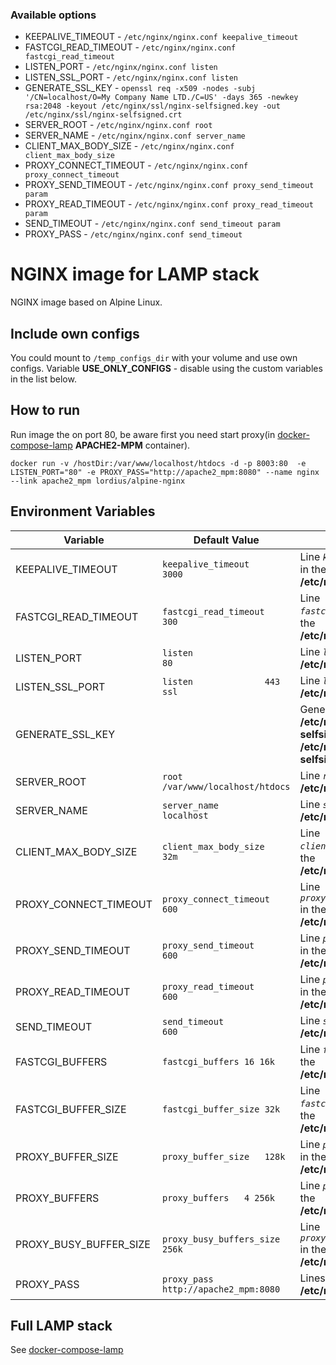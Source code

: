 ### Available options
<ul>
<li>KEEPALIVE_TIMEOUT - <code>/etc/nginx/nginx.conf keepalive_timeout</code></li>
<li>FASTCGI_READ_TIMEOUT - <code>/etc/nginx/nginx.conf fastcgi_read_timeout</code></li>
<li>LISTEN_PORT - <code>/etc/nginx/nginx.conf listen</code></li>
<li>LISTEN_SSL_PORT - <code>/etc/nginx/nginx.conf listen</code></li>
<li>GENERATE_SSL_KEY - <code>openssl req -x509 -nodes -subj '/CN=localhost/O=My Company Name LTD./C=US' -days 365 -newkey rsa:2048 -keyout /etc/nginx/ssl/nginx-selfsigned.key -out /etc/nginx/ssl/nginx-selfsigned.crt</code></li>
<li>SERVER_ROOT - <code>/etc/nginx/nginx.conf root</code></li>
<li>SERVER_NAME - <code>/etc/nginx/nginx.conf server_name</code></li>
<li>CLIENT_MAX_BODY_SIZE - <code>/etc/nginx/nginx.conf client_max_body_size</code></li>
<li>PROXY_CONNECT_TIMEOUT - <code>/etc/nginx/nginx.conf proxy_connect_timeout</code></li>
<li>PROXY_SEND_TIMEOUT - <code>/etc/nginx/nginx.conf proxy_send_timeout param</code></li>
<li>PROXY_READ_TIMEOUT - <code>/etc/nginx/nginx.conf proxy_read_timeout param</code></li>
<li>SEND_TIMEOUT - <code>/etc/nginx/nginx.conf send_timeout param</code></li>
<li>PROXY_PASS - <code>/etc/nginx/nginx.conf send_timeout</code></li>
</ul>

# NGINX image for LAMP stack
NGINX image based on Alpine Linux.

## Include own configs
You could mount to `/temp_configs_dir` with your volume and use own configs. Variable **USE_ONLY_CONFIGS** - disable using the custom variables in the list below.

## How to run

Run image the on port 80, be aware first you need start proxy(in [docker-compose-lamp](https://github.com/a-kom/docker-compose-lamp) **APACHE2-MPM** container).

`docker run -v /hostDir:/var/www/localhost/htdocs -d -p 8003:80  -e LISTEN_PORT="80" -e PROXY_PASS="http://apache2_mpm:8080" --name nginx --link apache2_mpm lordius/alpine-nginx`

## Environment Variables

| Variable                          | Default Value | Description |
| --------------------------------- | ------------- | ----------- |
| KEEPALIVE_TIMEOUT                                 | `keepalive_timeout           3000`                                        | Line *`keepalive_timeout`* in the **/etc/nginx/nginx.conf**                                           |
| FASTCGI_READ_TIMEOUT                              | `fastcgi_read_timeout        300`                                         | Line *`fastcgi_read_timeout`* in the **/etc/nginx/nginx.conf**                                        |
| LISTEN_PORT                                       | `listen                  80`                                              | Line *`listen`* in the **/etc/nginx/nginx.conf**                                                      |
| LISTEN_SSL_PORT                                   | `listen              443 ssl`                                             | Line *`listen`* in the **/etc/nginx/nginx.conf**                                                      |
| GENERATE_SSL_KEY                                  |                                                                           | Generates SSL keys **/etc/nginx/ssl/nginx-selfsigned.key**, **/etc/nginx/ssl/nginx-selfsigned.crt**   |
| SERVER_ROOT                                       | `root                    /var/www/localhost/htdocs`                       | Line *`root`* in the **/etc/nginx/nginx.conf**                                                        |
| SERVER_NAME                                       | `server_name             localhost`                                       | Line *`server_name`* in the **/etc/nginx/nginx.conf**                                                 |
| CLIENT_MAX_BODY_SIZE                              | `client_max_body_size    32m`                                             | Line *`client_max_body_size`* in the **/etc/nginx/nginx.conf**                                        |
| PROXY_CONNECT_TIMEOUT                             | `proxy_connect_timeout       600`                                         | Line *`proxy_connect_timeout`* in the **/etc/nginx/nginx.conf**                                       |
| PROXY_SEND_TIMEOUT                                | `proxy_send_timeout          600`                                         | Line *`proxy_send_timeout`* in the **/etc/nginx/nginx.conf**                                          |
| PROXY_READ_TIMEOUT                                | `proxy_read_timeout          600`                                         | Line *`proxy_read_timeout`* in the **/etc/nginx/nginx.conf**                                          |
| SEND_TIMEOUT                                      | `send_timeout                600`                                         | Line *`send_timeout`* in the **/etc/nginx/nginx.conf**                                                |
| FASTCGI_BUFFERS                                   | `fastcgi_buffers 16 16k`                                                  | Line *`fastcgi_buffers`* in the **/etc/nginx/nginx.conf**                                             |
| FASTCGI_BUFFER_SIZE                               | `fastcgi_buffer_size 32k`                                                 | Line *`fastcgi_buffer_size`* in the **/etc/nginx/nginx.conf**                                         |
| PROXY_BUFFER_SIZE                                 | `proxy_buffer_size   128k`                                                | Line *`proxy_buffer_size`* in the **/etc/nginx/nginx.conf**                                           |
| PROXY_BUFFERS                                     | `proxy_buffers   4 256k`                                                  | Line *`proxy_buffers`* in the **/etc/nginx/nginx.conf**                                               |
| PROXY_BUSY_BUFFER_SIZE                            | `proxy_busy_buffers_size   256k`                                          | Line *`proxy_busy_buffers_size`* in the **/etc/nginx/nginx.conf**                                     |
| PROXY_PASS                                        | `proxy_pass http://apache2_mpm:8080`                                      | Lines *`proxy_pass`* in the **/etc/nginx/nginx.conf**                                                 |

## Full LAMP stack

See [docker-compose-lamp](https://github.com/a-kom/docker-compose-lamp)
